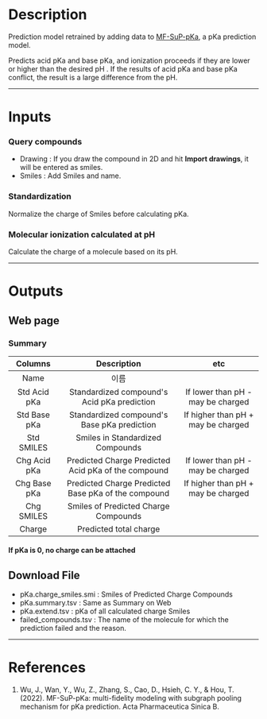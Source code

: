 # Description

Prediction model retrained by adding data to [MF-SuP-pKa](https://www.sciencedirect.com/science/article/pii/S2211383522004622), a pKa prediction model.

Predicts acid pKa and base pKa, and ionization proceeds if they are lower or higher than the desired pH \.
If the results of acid pKa and base pKa conflict, the result is a large difference from the pH.

---
# Inputs
### Query compounds
 - Drawing : If you draw the compound in 2D and hit <b>Import drawings</b>, it will be entered as smiles.
 - Smiles : Add Smiles and name.

### Standardization
Normalize the charge of Smiles before calculating pKa.

### Molecular ionization calculated at pH
Calculate the charge of a molecule based on its pH.

---
# Outputs
## Web page
### Summary

|Columns|Description|etc|
|:-:|:-:|:-:|
|Name|이름||
|Std Acid pKa|Standardized compound's Acid pKa prediction|If lower than pH - may be charged|
|Std Base pKa|Standardized compound's Base pKa prediction|If higher than pH + may be charged|
|Std SMILES|Smiles in Standardized Compounds||
|Chg Acid pKa|Predicted Charge Predicted Acid pKa of the compound|If lower than pH - may be charged|
|Chg Base pKa|Predicted Charge Predicted Base pKa of the compound|If higher than pH + may be charged|
|Chg SMILES|Smiles of Predicted Charge Compounds||
|Charge|Predicted total charge||

#### If pKa is 0, no charge can be attached

## Download File
 - pKa.charge_smiles.smi : Smiles of Predicted Charge Compounds
 - pKa.summary.tsv : Same as Summary on Web
 - pKa.extend.tsv : pKa of all calculated charge Smiles
 - failed_compounds.tsv : The name of the molecule for which the prediction failed and the reason.
 
---
# References
1. Wu, J., Wan, Y., Wu, Z., Zhang, S., Cao, D., Hsieh, C. Y., & Hou, T. (2022). MF-SuP-pKa: multi-fidelity modeling with subgraph pooling mechanism for pKa prediction. Acta Pharmaceutica Sinica B.
